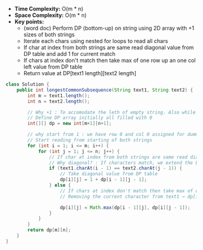 - **Time Complexity:** O(m * n)
- **Space Complexity:** O(m * n)
- **Key points:**
    - (word doc) Perform DP (bottom-up) on string using 2D array with +1 sizes of both strings
    - Iterate each chars using nested for loops to read all chars
    - If char at index from both strings are same read diagonal value from DP table and add 1 for current match
    - If chars at index don't match then take max of one row up an one col left value from DP table
    - Return value at DP[text1 length][text2 length]

```java
class Solution {
    public int longestCommonSubsequence(String text1, String text2) {
        int m = text1.length();
        int n = text2.length();

        // Why +1 : To accomodate the leth of empty string. Also while ready first row or col, we need to have something (dummy row or col with value) up or left or diagonally to read 
        // Define DP array initially all filled with 0
        int[][] dp = new int[m+1][n+1];

        // why start from 1 : we have row 0 and col 0 assigned for dummy values to read prev dp value left, up and diagonaly
        // Start reading from starting of both strings
        for (int i = 1; i <= m; i++) {
            for (int j = 1; j <= n; j++) {
                // If char at index from both strings are same read diagonal value from DP table and add 1 for current match
                // Why diagonal? : If characters match, we extend the LCS from the previous subproblem (both strings one character shorter)
                if (text1.charAt(i - 1) == text2.charAt(j - 1)) {
                    // Take diagonal value from DP table
                    dp[i][j] = 1 + dp[i - 1][j - 1];
                } else {
                    // If chars at index don't match then take max of one row up an one col left value from DP table 
                    // Removing the current character from text1 → dp[i-1][j] and Removing the current character from text2 → dp[i][j-1]

                    dp[i][j] = Math.max(dp[i - 1][j], dp[i][j - 1]);
                }
            }
        }
        return dp[m][n];
    }
}
```